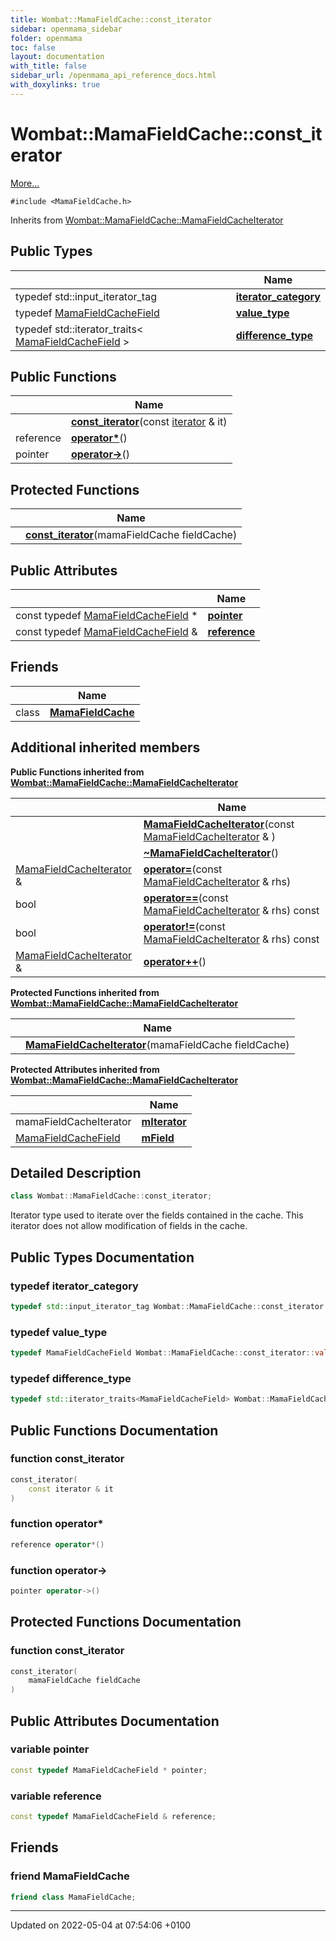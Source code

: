 ```yaml
---
title: Wombat::MamaFieldCache::const_iterator
sidebar: openmama_sidebar
folder: openmama
toc: false
layout: documentation
with_title: false
sidebar_url: /openmama_api_reference_docs.html
with_doxylinks: true
---
```


# Wombat::MamaFieldCache::const_iterator



 [More...](#detailed-description)


`#include <MamaFieldCache.h>`

Inherits from [Wombat::MamaFieldCache::MamaFieldCacheIterator](classWombat_1_1MamaFieldCache_1_1MamaFieldCacheIterator.html)

## Public Types

|                | Name           |
| -------------- | -------------- |
| typedef std::input_iterator_tag | **[iterator_category](classWombat_1_1MamaFieldCache_1_1const__iterator.html#typedef-iterator-category)**  |
| typedef [MamaFieldCacheField](classWombat_1_1MamaFieldCacheField.html) | **[value_type](classWombat_1_1MamaFieldCache_1_1const__iterator.html#typedef-value-type)**  |
| typedef std::iterator_traits< [MamaFieldCacheField](classWombat_1_1MamaFieldCacheField.html) > | **[difference_type](classWombat_1_1MamaFieldCache_1_1const__iterator.html#typedef-difference-type)**  |

## Public Functions

|                | Name           |
| -------------- | -------------- |
| | **[const_iterator](classWombat_1_1MamaFieldCache_1_1const__iterator.html#function-const-iterator)**(const [iterator](classWombat_1_1MamaFieldCache_1_1iterator.html) & it) |
| reference | **[operator*](classWombat_1_1MamaFieldCache_1_1const__iterator.html#function-operator*)**() |
| pointer | **[operator->](classWombat_1_1MamaFieldCache_1_1const__iterator.html#function-operator->)**() |

## Protected Functions

|                | Name           |
| -------------- | -------------- |
| | **[const_iterator](classWombat_1_1MamaFieldCache_1_1const__iterator.html#function-const-iterator)**(mamaFieldCache fieldCache) |

## Public Attributes

|                | Name           |
| -------------- | -------------- |
| const typedef [MamaFieldCacheField](classWombat_1_1MamaFieldCacheField.html) * | **[pointer](classWombat_1_1MamaFieldCache_1_1const__iterator.html#variable-pointer)**  |
| const typedef [MamaFieldCacheField](classWombat_1_1MamaFieldCacheField.html) & | **[reference](classWombat_1_1MamaFieldCache_1_1const__iterator.html#variable-reference)**  |

## Friends

|                | Name           |
| -------------- | -------------- |
| class | **[MamaFieldCache](classWombat_1_1MamaFieldCache_1_1const__iterator.html#friend-mamafieldcache)**  |

## Additional inherited members

**Public Functions inherited from [Wombat::MamaFieldCache::MamaFieldCacheIterator](classWombat_1_1MamaFieldCache_1_1MamaFieldCacheIterator.html)**

|                | Name           |
| -------------- | -------------- |
| | **[MamaFieldCacheIterator](classWombat_1_1MamaFieldCache_1_1MamaFieldCacheIterator.html#function-mamafieldcacheiterator)**(const [MamaFieldCacheIterator](classWombat_1_1MamaFieldCache_1_1MamaFieldCacheIterator.html) & ) |
| | **[~MamaFieldCacheIterator](classWombat_1_1MamaFieldCache_1_1MamaFieldCacheIterator.html#function-~mamafieldcacheiterator)**() |
| [MamaFieldCacheIterator](classWombat_1_1MamaFieldCache_1_1MamaFieldCacheIterator.html) & | **[operator=](classWombat_1_1MamaFieldCache_1_1MamaFieldCacheIterator.html#function-operator=)**(const [MamaFieldCacheIterator](classWombat_1_1MamaFieldCache_1_1MamaFieldCacheIterator.html) & rhs) |
| bool | **[operator==](classWombat_1_1MamaFieldCache_1_1MamaFieldCacheIterator.html#function-operator==)**(const [MamaFieldCacheIterator](classWombat_1_1MamaFieldCache_1_1MamaFieldCacheIterator.html) & rhs) const |
| bool | **[operator!=](classWombat_1_1MamaFieldCache_1_1MamaFieldCacheIterator.html#function-operator!=)**(const [MamaFieldCacheIterator](classWombat_1_1MamaFieldCache_1_1MamaFieldCacheIterator.html) & rhs) const |
| [MamaFieldCacheIterator](classWombat_1_1MamaFieldCache_1_1MamaFieldCacheIterator.html) & | **[operator++](classWombat_1_1MamaFieldCache_1_1MamaFieldCacheIterator.html#function-operator++)**() |

**Protected Functions inherited from [Wombat::MamaFieldCache::MamaFieldCacheIterator](classWombat_1_1MamaFieldCache_1_1MamaFieldCacheIterator.html)**

|                | Name           |
| -------------- | -------------- |
| | **[MamaFieldCacheIterator](classWombat_1_1MamaFieldCache_1_1MamaFieldCacheIterator.html#function-mamafieldcacheiterator)**(mamaFieldCache fieldCache) |

**Protected Attributes inherited from [Wombat::MamaFieldCache::MamaFieldCacheIterator](classWombat_1_1MamaFieldCache_1_1MamaFieldCacheIterator.html)**

|                | Name           |
| -------------- | -------------- |
| mamaFieldCacheIterator | **[mIterator](classWombat_1_1MamaFieldCache_1_1MamaFieldCacheIterator.html#variable-miterator)**  |
| [MamaFieldCacheField](classWombat_1_1MamaFieldCacheField.html) | **[mField](classWombat_1_1MamaFieldCache_1_1MamaFieldCacheIterator.html#variable-mfield)**  |


## Detailed Description

```cpp
class Wombat::MamaFieldCache::const_iterator;
```


Iterator type used to iterate over the fields contained in the cache. This iterator does not allow modification of fields in the cache. 

## Public Types Documentation

### typedef iterator_category

```cpp
typedef std::input_iterator_tag Wombat::MamaFieldCache::const_iterator::iterator_category;
```


### typedef value_type

```cpp
typedef MamaFieldCacheField Wombat::MamaFieldCache::const_iterator::value_type;
```


### typedef difference_type

```cpp
typedef std::iterator_traits<MamaFieldCacheField> Wombat::MamaFieldCache::const_iterator::difference_type;
```


## Public Functions Documentation

### function const_iterator

```cpp
const_iterator(
    const iterator & it
)
```


### function operator*

```cpp
reference operator*()
```


### function operator->

```cpp
pointer operator->()
```


## Protected Functions Documentation

### function const_iterator

```cpp
const_iterator(
    mamaFieldCache fieldCache
)
```


## Public Attributes Documentation

### variable pointer

```cpp
const typedef MamaFieldCacheField * pointer;
```


### variable reference

```cpp
const typedef MamaFieldCacheField & reference;
```


## Friends

### friend MamaFieldCache

```cpp
friend class MamaFieldCache;
```


-------------------------------

Updated on 2022-05-04 at 07:54:06 +0100